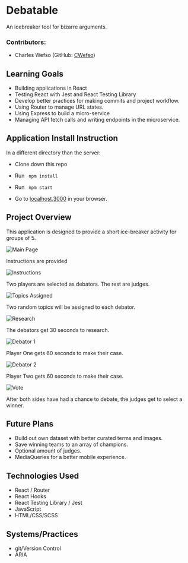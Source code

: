 # Debatable

  An icebreaker tool for bizarre arguments.

### Contributors:
  - Charles Wefso (GitHub: [CWefso](https://github.com/cwefso))

## Learning Goals

  - Building applications in React
  - Testing React with Jest and React Testing Library
  - Develop better practices for making commits and project workflow.
  - Using Router to manage URL states.
  - Using Express to build a micro-service
  - Managing API fetch calls and writing endpoints in the microservice.

## Application Install Instruction
  In a different directory than the server:
  - Clone down this repo
  - Run ``` npm install```
  - Run ``` npm start```

  - Go to [localhost.3000](http://localhost:3000) in your browser.

## Project Overview

  This application is designed to provide a short ice-breaker activity for groups of 5. 

![Main Page](https://i.imgur.com/lgTKUTS.png)

  Instructions are provided

![Instructions](https://imgur.com/sdePbxw.png)

  Two players are selected as debators. The rest are judges.

![Topics Assigned](https://imgur.com/S9ekYc9.png)

  Two random topics will be assigned to each debator.

![Research](https://imgur.com/06L5bHw.png)

  The debators get 30 seconds to research.

![Debator 1](https://imgur.com/quxPzGj.png)

Player One gets 60 seconds to make their case.

![Debator 2](https://imgur.com/Ty9npPx.png)

Player Two gets 60 seconds to make their case.

![Vote](https://imgur.com/y7XsGBh.png)

After both sides have had a chance to debate, the judges get to select a winner.

## Future Plans

  - Build out own dataset with better curated terms and images.
  - Save winning teams to an array of champions.
  - Optional amount of judges.
  - MediaQueries for a better mobile experience.

## Technologies Used
  - React / Router
  - React Hooks
  - React Testing Library / Jest
  - JavaScript
  - HTML/CSS/SCSS

## Systems/Practices
  - git/Version Control
  - ARIA
